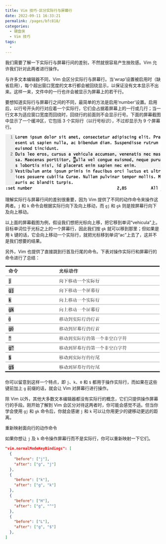 ```yaml
---
title: Vim 技巧-区分实际行与屏幕行
date: 2022-09-11 16:33:21
permalink: /pages/bfc818/
categories:
  - 键盘侠
  - Vim 技巧
tags:
  -
---
```


我们需要了解一下实际行与屏幕行间的差别，不然就很容易产生挫败感。Vim 允许我们针对此两者进行操作。

与许多文本编辑器不同，Vim 会区分实际行与屏幕行。当‘wrap’设置被启用时（缺省启用），每个超出窗口宽度的文本行都会被回绕显示，以保证没有文本显示不出来。这样一来，文件中的一行也许会被显示为屏幕上的若干行。

要想知道实际行与屏幕行之间的不同，最简单的方法是启用‘number’设置。启用后，以行号开头的行对应着一个实际行，它们会占据着屏幕上的一行或几行；当一行文本为适应窗口宽度而回绕时，回绕行的前面则不会显示行号。下面的屏幕截图中显示了一个缓冲区，它包括 3 个实际行（以行号标识），不过却显示为 9 个屏幕行。

![](../../.vuepress/public/img/vim/083.jpg)

理解实际行与屏幕行间的差别很重要，因为 Vim 提供了不同的动作命令来操作这两者。`j` 和 `k` 命令会根据实际行向下及向上移动，而 `gj` 和 `gk` 则是按屏幕行向下及向上移动。

以上面的屏幕截图为例，假设我们想把光标向上移，把它移到单词“vehicula”上。目标单词位于光标之上的一个屏幕行，因此我们按 `gk` 就可以移到那里；但如果是用 `k` 键的话，它会向上移动一个实际行，就把光标移到单词“ac”上去了，这并不是我们想要的结果。

另外，Vim 也提供了直接跳到行首及行尾的命令。下表对操作实际行和屏幕行的命令进行了总结：

![](../../.vuepress/public/img/vim/084.jpg)

你可以留意到这样一个特点，即 `j`、`k`、`0` 和 `$` 都用于操作实际行，而如果在这些键前加上 `g` 前缀的话，就会让 Vim 对屏幕行进行操作。

除 Vim 以外，其他大多数文本编辑器都没有实际行的概念，它们只提供操作屏幕行的手段。刚开始了解到 Vim 会区分对待这两者时，你可能会感觉不适。但当你学会使用 `gj` 和 `gk` 命令后，你就会感谢 `j` 和 `k` 可以让你用更少的键移动更远的距离。

重新映射面向行的动作命令

如果你想让 `j` 及 `k` 命令操作屏幕行而不是实际行，你可以重新映射一下它们。

```json
"vim.normalModeKeyBindings": [
  {
    "before": ["j"],
    "after": ["g", "j"]
  },
  {
    "before": ["k"],
    "after": ["g", "k"]
  },
  {
    "before": ["H"],
    "after": ["g", "^"]
  },
  {
    "before": ["L"],
    "after": ["g", "$"]
  },
]
```
